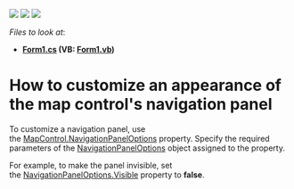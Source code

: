 <!-- default badges list -->
![](https://img.shields.io/endpoint?url=https://codecentral.devexpress.com/api/v1/VersionRange/128576310/14.2.3%2B)
[![](https://img.shields.io/badge/Open_in_DevExpress_Support_Center-FF7200?style=flat-square&logo=DevExpress&logoColor=white)](https://supportcenter.devexpress.com/ticket/details/T202116)
[![](https://img.shields.io/badge/📖_How_to_use_DevExpress_Examples-e9f6fc?style=flat-square)](https://docs.devexpress.com/GeneralInformation/403183)
<!-- default badges end -->
<!-- default file list -->
*Files to look at*:

* **[Form1.cs](./CS/NavigationPanelOptions/Form1.cs) (VB: [Form1.vb](./VB/NavigationPanelOptions/Form1.vb))**
<!-- default file list end -->
# How to customize an appearance of the map control's navigation panel


<p>To customize a navigation panel, use the <a href="https://documentation.devexpress.com/#WindowsForms/DevExpressXtraMapMapControl_NavigationPanelOptionstopic">MapControl.NavigationPanelOptions</a> property. Specify the required parameters of the <a href="https://documentation.devexpress.com/#WindowsForms/clsDevExpressXtraMapNavigationPanelOptionstopic">NavigationPanelOptions</a> object assigned to the property.</p>
<p>For example, to make the panel invisible, set the <a href="https://documentation.devexpress.com/#WindowsForms/DevExpressXtraMapNavigationPanelOptions_Visibletopic">NavigationPanelOptions.Visible</a> property to <strong>false</strong>.</p>

<br/>


